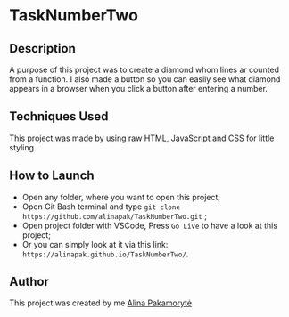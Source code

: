 # TaskNumberTwo

## Description

A purpose of this project was to create a diamond whom lines ar counted from a function. I also made a button so you can easily see what diamond appears in a browser when you click a button after entering a number.

## Techniques Used

This project was made by using raw HTML, JavaScript and CSS for little styling.

## How to Launch

* Open any folder, where you want to open this project;
* Open Git Bash terminal and type `git clone https://github.com/alinapak/TaskNumberTwo.git` ;
* Open project folder with VSCode, Press `Go Live` to have a look at this project;
* Or you can simply look at it via this link: `https://alinapak.github.io/TaskNumberTwo/`.

## Author

This project was created by me [Alina Pakamorytė](https://www.linkedin.com/in/alina-pakamoryt%C4%97-73a66377/)